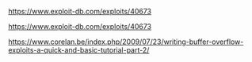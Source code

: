 https://www.exploit-db.com/exploits/40673

https://www.exploit-db.com/exploits/40673

https://www.corelan.be/index.php/2009/07/23/writing-buffer-overflow-exploits-a-quick-and-basic-tutorial-part-2/
